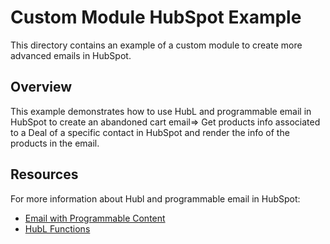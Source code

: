 # Custom Module HubSpot Example

This directory contains an example of a custom module to create more advanced emails in HubSpot.

## Overview

This example demonstrates how to use HubL and programmable email in HubSpot to create an abandoned cart email=> Get products info associated to a Deal of a specific contact in HubSpot and render the info of the products in the email.
## Resources

For more information about Hubl and programmable email in HubSpot:

- [Email with Programmable Content](https://developers.hubspot.com/docs/guides/cms/content/data-driven-content/emails-with-programmable-content)
- [HubL Functions](https://developers.hubspot.com/docs/reference/cms/hubl/functions#crm-object)


